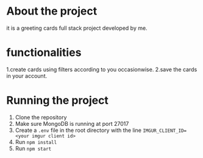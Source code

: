 # About the project
it is a greeting cards full stack project developed by me.


# functionalities 
1.create cards using filters according to you occasionwise.
2.save the cards in your account.

# Running the project
1. Clone the repository
2. Make sure MongoDB is running at port 27017
3. Create a `.env` file in the root directory with the line `IMGUR_CLIENT_ID=<your imgur client id>`
4. Run `npm install`
5. Run `npm start`


